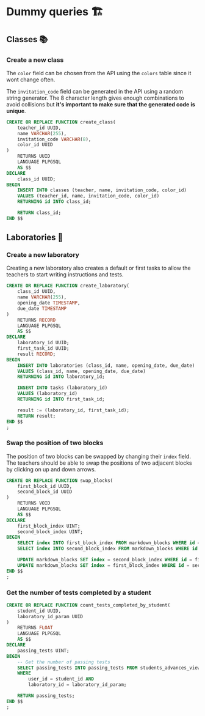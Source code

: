 # Dummy queries 🏗️

## Classes 📚

### Create a new class

The `color` field can be chosen from the API using the `colors` table since it wont change often.

The `invitation_code` field can be generated in the API using a random string generator. The 8 character length gives enough combinations to avoid collisions but **it's important to make sure that the generated code is unique**.

```sql
CREATE OR REPLACE FUNCTION create_class(
    teacher_id UUID,
    name VARCHAR(255),
    invitation_code VARCHAR(8),
    color_id UUID
)
    RETURNS UUID
    LANGUAGE PLPGSQL
    AS $$
DECLARE
    class_id UUID;
BEGIN
    INSERT INTO classes (teacher, name, invitation_code, color_id)
    VALUES (teacher_id, name, invitation_code, color_id)
    RETURNING id INTO class_id;

    RETURN class_id;
END $$
```

## Laboratories 🧪

### Create a new laboratory

Creating a new laboratory also creates a default or first tasks to allow the teachers to start writing instructions and tests.

```sql
CREATE OR REPLACE FUNCTION create_laboratory(
    class_id UUID,
    name VARCHAR(255),
    opening_date TIMESTAMP,
    due_date TIMESTAMP
)
    RETURNS RECORD
    LANGUAGE PLPGSQL
    AS $$
DECLARE
    laboratory_id UUID;
    first_task_id UUID;
    result RECORD;
BEGIN
    INSERT INTO laboratories (class_id, name, opening_date, due_date)
    VALUES (class_id, name, opening_date, due_date)
    RETURNING id INTO laboratory_id;

    INSERT INTO tasks (laboratory_id)
    VALUES (laboratory_id)
    RETURNING id INTO first_task_id;

    result := (laboratory_id, first_task_id);
    RETURN result;
END $$
;
```

### Swap the position of two blocks

The position of two blocks can be swapped by changing their `index` field. The teachers should be able to swap the positions of two adjacent blocks by clicking on up and down arrows.

```sql
CREATE OR REPLACE FUNCTION swap_blocks(
    first_block_id UUID,
    second_block_id UUID
)
    RETURNS VOID
    LANGUAGE PLPGSQL
    AS $$
DECLARE
    first_block_index UINT;
    second_block_index UINT;
BEGIN
    SELECT index INTO first_block_index FROM markdown_blocks WHERE id = first_block_id;
    SELECT index INTO second_block_index FROM markdown_blocks WHERE id = second_block_id;

    UPDATE markdown_blocks SET index = second_block_index WHERE id = first_block_id;
    UPDATE markdown_blocks SET index = first_block_index WHERE id = second_block_id;
END $$
;
```

### Get the number of tests completed by a student

```sql
CREATE OR REPLACE FUNCTION count_tests_completed_by_student(
    student_id UUID,
    laboratory_id_param UUID
)
    RETURNS FLOAT
    LANGUAGE PLPGSQL
    AS $$
DECLARE
    passing_tests UINT;
BEGIN
    -- Get the number of passing tests
    SELECT passing_tests INTO passing_tests FROM students_advances_view
    WHERE
        user_id = student_id AND
        laboratory_id = laboratory_id_param;

    RETURN passing_tests;
END $$
;
```
